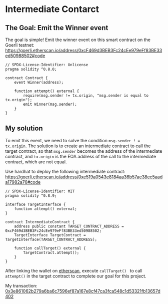 # Intermediate Contarct

## The Goal: Emit the Winner event

The goal is simple! Emit the winner event on this smart contract on the Goerli testnet: https://goerli.etherscan.io/address/0xcF469d3BEB3Fc24cEe979eFf83BE33ed50988502#code

```solidity
// SPDX-License-Identifier: Unlicense
pragma solidity ^0.8.0;

contract Contract {
    event Winner(address);

    function attempt() external {
        require(msg.sender != tx.origin, "msg.sender is equal to tx.origin");
        emit Winner(msg.sender);
    }
}
```

## My solution

To emit this event, we need to solve the condition `msg.sender ! = tx.origin`. The solution is to create an intermediate contract to call the target contract, so that `msg.sender` becomes the address of the intermediate contract, and `tx.origin` is the EOA address of the call to the intermediate contract, which are not equal.

Use hardhat to deploy the following intermediate contract:
https://goerli.etherscan.io/address/0xe519a0543e8184aa36b57ae38ec5aada17982a76#code

```solidity
// SPDX-License-Identifier: MIT
pragma solidity ^0.8.9;

interface TargetInterface {
    function attempt() external;
}

contract IntermediateContract {
    address public constant TARGET_CONTRACT_ADDRESS = 0xcF469d3BEB3Fc24cEe979eFf83BE33ed50988502;
    TargetInterface TargetContract = TargetInterface(TARGET_CONTRACT_ADDRESS);

    function callTarget() external {
        TargetContract.attempt();
    }
}
```

After linking the wallet on [etherscan](https://goerli.etherscan.io/address/0xe519a0543e8184aa36b57ae38ec5aada17982a76#writeContract), execute `callTarget() ` to call `attempt()` in the target contract to complete our goal for this project.

My transaction:
[0x3e861062b279a6ba6c7596ef87a167e8cf47ca3fca548c1d53321fb13657d402](https://goerli.etherscan.io/tx/0x3e861062b279a6ba6c7596ef87a167e8cf47ca3fca548c1d53321fb13657d402)
